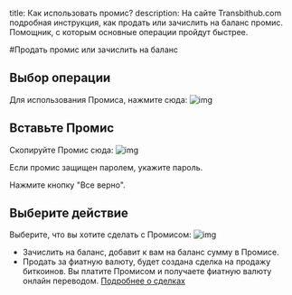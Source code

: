 title: Как использовать промис?
description: На сайте Transbithub.com подробная инструкция, как продать или зачислить на баланс промис. Помощник, с которым основные операции пройдут быстрее.


#Продать промис или зачислить на баланс

## Выбор операции

Для использования Промиса, нажмите сюда:
![img](../../../static/img/buyer/assistant/usePromise/selectOperation.png)

## Вставьте Промис

Скопируйте Промис сюда:
![img](../../../static/img/buyer/assistant/usePromise/pastePromise.png)

Если промис защищен паролем, укажите пароль.

Нажмите кнопку "Все верно".

## Выберите действие
Выберите, что вы хотите сделать с Промисом:
![img](../../../static/img/buyer/assistant/usePromise/selectAction.png)

- Зачислить на баланс, добавит к вам на баланс сумму в Промисе.
- Продать за фиатную валюту, будет создана сделка на продажу биткоинов. Вы платите Промисом и получаете фиатную валюту 
  онлайн переводом. [Подробнее о сделках](/trading/deal)
  